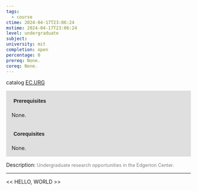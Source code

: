 ```yaml
---
tags:
  - course
ctime: 2024-04-17T23:06:24
mstime: 2024-04-17T23:06:24
level: undergraduate
subject: 
university: mit
completion: open
percentage: 0
prereq: None.
coreq: None.
---
```


catalog [EC.URG](http://student.mit.edu/catalog/mECa.html#EC.URG)

<span style="display: block; padding: 15px; background-color: rgb(100, 100, 100, 0.2);"><font id="m_prereq3885_0" style="display: block; font-family: Arial, sans-serif; font-weight: bold; padding: 5px">Prerequisites</font><br><span id="prereq3885_0">None.</span></span>
<span style="display: block; padding: 15px; background-color: rgb(100, 100, 100, 0.2);"><font id="m_coreq3885_0" style="display: block; font-family: Arial, sans-serif; font-weight: bold; padding: 5px">Corequisites</font><br><span id="coreq3885_0">None.</span></span>

<font style="">Description:</font>
<font style="color: grey; font-size: 0.8rem;">Undergraduate research opportunities in the Edgerton Center.</font>



---

<< HELLO, WORLD >>
